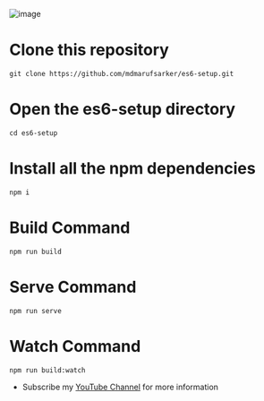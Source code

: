 ![image](https://user-images.githubusercontent.com/78826405/171996720-c6e7cf41-1487-4ec2-b392-729eefd9cabe.png)


# Clone this repository

    git clone https://github.com/mdmarufsarker/es6-setup.git

# Open the es6-setup directory

    cd es6-setup

# Install all the npm dependencies

    npm i

# Build Command

    npm run build

# Serve Command

    npm run serve

# Watch Command

    npm run build:watch

- Subscribe my [YouTube Channel](https://www.youtube.com/c/MdMarufSarkerOfficial) for more information

